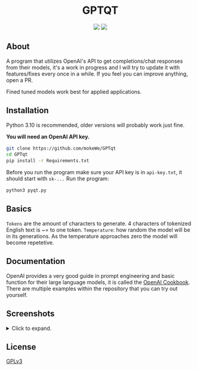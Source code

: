 <h1 align="center">GPTQT</h1>

<p  align="center">
<img src="https://img.shields.io/badge/status-good-green?style=for-the-badge&logo=openai"/>
<img src="https://img.shields.io/badge/made%20with-python-red?style=for-the-badge&logo=python"/>
</p>

## About

A program that utilizes OpenAI's API to get completions/chat responses from their models, it's a work in progress and I will try to update it with features/fixes every once in a while. If you feel you can improve anything, open a PR.

Fined tuned models work best for applied applications.

## Installation

Python 3.10 is recommended, older versions will probably work just fine.

**You will need an OpenAI API key.**

```bash
git clone https://github.com/mokeWe/GPTqt
cd GPTqt 
pip install -r Requirements.txt
```

Before you run the program make sure your API key is in `api-key.txt`, it should start with `sk-...` 
Run the program:
```bash
python3 pyqt.py
```
  
## Basics

`Tokens` are the amount of characters to generate. 4 characters of tokenized English text is ~= to one token.
`Temperature`: how random the model will be in its generations. As the temperature approaches zero the model will become repetetive.

## Documentation

OpenAI provides a very good guide in prompt engineering and basic function for
their large language models, it is called the [OpenAI Cookbook](https://github.com/openai/openai-cookbook). There are multiple examples within the repository that you can try out yourself.

## Screenshots
<details>
<summary>Click to expand.</summary>

![Screenshot](screenshots/requests.png)
![Screenshot](screenshots/chat.png)
![Screenshot](screenshots/chat_settings.png)

</details>

## License

[GPLv3](LICENSE)